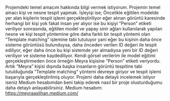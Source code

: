 Projemdeki temel amacım hakkında bilgi vermek istiyorum. Projemin temel amacı kişi ve nesne tespit yapmak.
İşleyişi ise; Öncelikle eğitilen modelde yer alan kişilerin tespit işlemi gerçekleştiriliyor eğer alınan görüntü karesinde herhangi bir kişi yok fakat insan yer alıyor ise bu kişiyi “Person” etiketi veriliyor sonrasında, eğitilen model ve yapay sinir ağları kullanılarak yapılan nesne ve kişi tespit yöntemine göre daha farklı bir tespit yöntemi olan “Template matching” işlemine tabi tutuluyor yani eğer bu kişinin daha önce sisteme görüntüsü bulunduysa, daha önceden verilen ID değeri ile tespit ediliyor, eğer daha önce bu kişi sistemde yer almadıysa yeni bir ID değeri veriliyor ve sisteme kaydediliyor. Kendi görsel verilerim ile model eğitimi gerçekleştirmeden önce örneğin Meyra kişisine “Person” etiketi veriyordu. Artık “Meyra” kişisi dışında başka insanların görüntü tespitine tabi tutulduğunda “Template matching” yöntemi devreye giriyor ve tespit işlemi başarıyla gerçekleştirilmiş oluyor. Projemi daha detaylı incelemek istiyor iseniz Medium hesabımdan beni takip ederek nasıl bir proje olusturduğumu daha detaylı anlayabilirsiniz.
Medium hesabım: https://meyraaslihan.medium.com/
